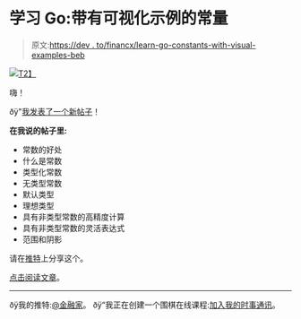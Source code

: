 # 学习 Go:带有可视化示例的常量

> 原文:[https://dev . to/financx/learn-go-constants-with-visual-examples-beb](https://dev.to/inancx/learn-go-constants-with-visual-examples-beb)

[![](../Images/4f69439343c514cdab926348cd029c56.png)T2】](https://blog.learngoprogramming.com/learn-golang-typed-untyped-constants-70b4df443b61)

嗨！

ðÿ"[我发表了一个新帖子](https://blog.learngoprogramming.com/learn-golang-typed-untyped-constants-70b4df443b61)！

**在我说的帖子里:**

*   常数的好处
*   什么是常数
*   类型化常数
*   无类型常数
*   默认类型
*   理想类型
*   具有非类型常数的高精度计算
*   具有非类型常数的灵活表达式
*   范围和阴影

请在[推特](http://tinyurl.com/yd5uxrem)上分享这个。

[点击阅读文章](https://blog.learngoprogramming.com/learn-golang-typed-untyped-constants-70b4df443b61)。

* * *

ðÿ我的推特:[@金融家](https://twitter.com/inancgumus)。
ðÿ“我正在创建一个围棋在线课程:[加入我的时事通讯](http://eepurl.com/c4DMNX)。
